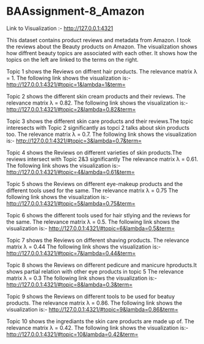# BAAssignment-8_Amazon

Link to Visualization :- http://127.0.0.1:4321

This dataset contains product reviews and metadata from Amazon. I took the reviews about the Beauty products on Amazon.
The visualization shows how diffrent beauty topics are associated with each other. It shows how the topics on the left are linked to the terms on the right.

Topic 1 shows the Reviews on diffrent hair products. The relevance matrix λ = 1. The following link shows the visualization is:-
http://127.0.0.1:4321/#topic=1&lambda=1&term=

Topic 2 shows the different skin cream products and their reviews. The relevance matrix λ = 0.82. The following link shows the visualization is:-
http://127.0.0.1:4321/#topic=2&lambda=0.82&term=

Topic 3 shows the different skin care products and their reviews.The topic interesects with Topic 2 significantly as topci 2 talks about skin products too. The relevance matrix λ = 0.7. The following link shows the visualization is:-
http://127.0.0.1:4321/#topic=3&lambda=0.7&term=

Topic 4 shows the Reviews on different varieties of skin products.The reviews intersect with Topic 2&3 significantly The relevance matrix λ = 0.61. The following link shows the visualization is:-
http://127.0.0.1:4321/#topic=4&lambda=0.61&term=

Topic 5 shows the Reviews on different eye-makeup products and the different tools used for the same. The relevance matrix λ = 0.75 The following link shows the visualization is:-
http://127.0.0.1:4321/#topic=5&lambda=0.75&term=

Topic 6 shows the different tools used for hair stlying and the reviews for the same. The relevance matrix λ = 0.5. The following link shows the visualization is:-
http://127.0.0.1:4321/#topic=6&lambda=0.5&term=

Topic 7 shows the Reviews on different shaving products. The relevance matrix λ = 0.44 The following link shows the visualization is:-
http://127.0.0.1:4321/#topic=7&lambda=0.44&term=

Topic 8 shows the Reviews on different pedicure and manicure hproducts.It shows partial relation with other eye products in topic 5 The relevance matrix λ = 0.3 The following link shows the visualization is:-
http://127.0.0.1:4321/#topic=8&lambda=0.3&term=

Topic 9 shows the Reviews on different tools to be used for beatuy products. The relevance matrix λ = 0.86. The following link shows the visualization is:-
http://127.0.0.1:4321/#topic=9&lambda=0.86&term=

Topic 10 shows the ingrediants the skin care products are made up of. The relevance matrix λ = 0.42. The following link shows the visualization is:-
http://127.0.0.1:4321/#topic=10&lambda=0.42&term=
